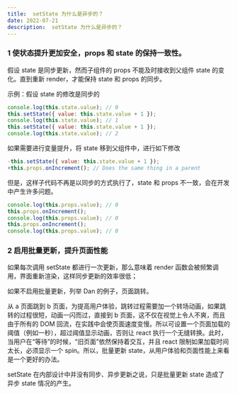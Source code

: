 ```yaml
---
title:  setState 为什么是异步的？
date: 2022-07-21
description:  setState 为什么是异步的？
---
```



### 1 使状态提升更加安全，props 和 state 的保持一致性。

假设 state 是同步更新，然而子组件的 props 不能及时接收到父组件 state 的变化。直到重新 render，才能保持 state 和 props 的同步。

示例：假设 state 的修改是同步的

```jsx
console.log(this.state.value); // 0
this.setState({ value: this.state.value + 1 });
console.log(this.state.value); // 1
this.setState({ value: this.state.value + 1 });
console.log(this.state.value); // 2
```

如果需要进行变量提升，将 state 移到父组件中，进行如下修改

```jsx
-this.setState({ value: this.state.value + 1 });
+this.props.onIncrement(); // Does the same thing in a parent
```

但是，这样子代码不再是以同步的方式执行了，state 和 props 不一致，会在开发中产生许多问题。

```jsx
console.log(this.props.value); // 0
this.props.onIncrement();
console.log(this.props.value); // 0
this.props.onIncrement();
console.log(this.props.value); // 0
```

### 2 启用批量更新，提升页面性能

如果每次调用 setState 都进行一次更新，那么意味着 render 函数会被频繁调用，界面重新渲染，这样同步更新的效率很低；

如果不启用批量更新，列举 Dan 的例子，页面跳转。

从 a 页面跳到 b 页面，为提高用户体验，跳转过程需要加一个转场动画，如果跳转的过程很短，动画一闪而过，直接到 b 页面，这不仅在视觉上令人不爽，而且由于所有的 DOM 回流，在实践中会使页面速度变慢。所以可设置一个页面加载的阈值（例如一秒），超过阈值显示动画，否则让 react 执行一个无缝转换。此时，当用户在“等待”的时候，“旧页面”依然保持着交互，并且 react 限制如果加载时间太长，必须显示一个 spin。所以，批量更新 state，从用户体验和页面性能上来看是一个更好的办法。

setState 在内部设计中并没有同步、异步更新之说，只是批量更新 state 造成了异步 state 情况的产生。

